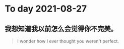 
# To day 2021-08-27


## 我想知道我以前怎么会觉得你不完美。
> I wonder how I ever thought you weren't perfect.

    